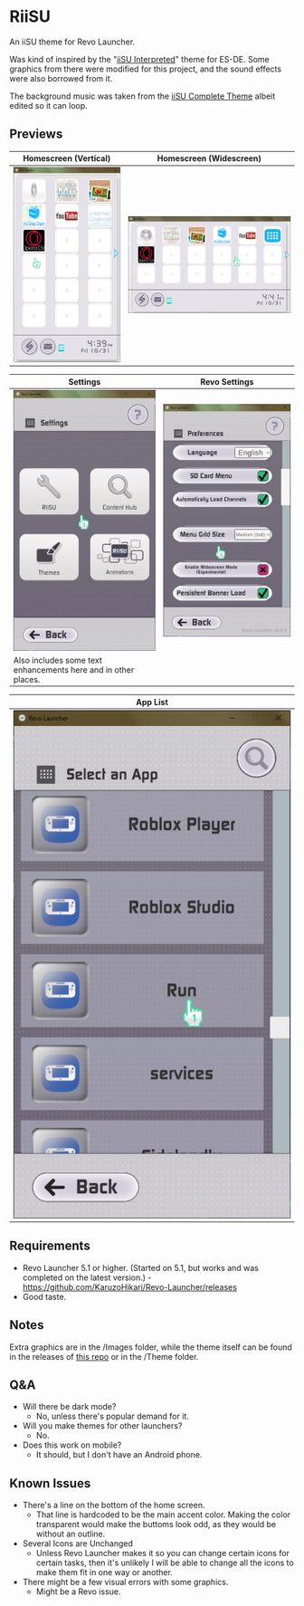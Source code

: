 # RiiSU
An iiSU theme for Revo Launcher.

Was kind of inspired by the "[iiSU Interpreted](https://github.com/MrVictorFull57/iisu-interpreted-es-de)" theme for ES-DE.
Some graphics from there were modified for this project, and the sound effects were also borrowed from it.

The background music was taken from the [iiSU Complete Theme](https://www.youtube.com/watch?v=2tXiZQnPcfg) albeit edited so it can loop.

## Previews
| Homescreen (Vertical) | Homescreen (Widescreen) |
|----|----|
| ![aa](https://github.com/SIG7Pro/RiiSU-Theme-iiSU-for-Revo/blob/main/Screenshots/Screenshot%202025-10-31%20163917.png?raw=true) | ![bb](https://github.com/SIG7Pro/RiiSU-Theme-iiSU-for-Revo/blob/main/Screenshots/Screenshot%202025-10-31%20164108.png) |


| Settings | Revo Settings |
|------|----|
| ![cc](https://github.com/SIG7Pro/RiiSU-Theme-iiSU-for-Revo/blob/main/Screenshots/Screenshot%202025-10-31%20163933.png?raw=true) | ![dd](https://github.com/SIG7Pro/RiiSU-Theme-iiSU-for-Revo/blob/main/Screenshots/Screenshot%202025-10-31%20164041.png?raw=true)
Also includes some text enhancements here and in other places. |


| App List |
|----|
| ![ee](https://github.com/SIG7Pro/RiiSU-Theme-iiSU-for-Revo/blob/main/Screenshots/Screenshot%202025-10-31%20164135.png?raw=true) |
## Requirements
- Revo Launcher 5.1 or higher. (Started on 5.1, but works and was completed on the latest version.) - https://github.com/KaruzoHikari/Revo-Launcher/releases
- Good taste.

## Notes 
Extra graphics are in the /Images folder, while the theme itself can be found in the releases of [this repo](https://www.github.com/SIG7Pro/RiiSU-Theme-iiSU-for-Revo/releases/latest) or in the /Theme folder.

## Q&A
- Will there be dark mode?
    - No, unless there's popular demand for it.
- Will you make themes for other launchers?
    - No.
- Does this work on mobile?
    - It should, but I don't have an Android phone.

## Known Issues
- There's a line on the bottom of the home screen.
    - That line is hardcoded to be the main accent color. Making the color transparent would make the buttoms look odd, as they would be without an outline.
- Several Icons are Unchanged
    - Unless Revo Launcher makes it so you can change certain icons for certain tasks, then it's unlikely I will be able to change all the icons to make them fit in one way or another.
- There might be a few visual errors with some graphics.
    - Might be a Revo issue.

